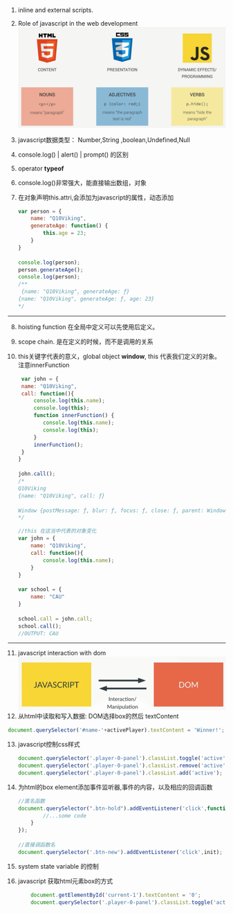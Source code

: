 1. inline and external scripts.
2. Role of javascript in the web development
![](imgs/1-javascript.PNG)

3. javascript数据类型： Number,String ,boolean,Undefined,Null
4. console.log() | alert() | prompt() 的区别
5. operator **typeof**
6. console.log()非常强大，能直接输出数组，对象
7. 在对象声明this.attri,会添加为javascript的属性，动态添加
    ```javascript
    var person = {
        name: "Q10Viking",
        generateAge: function() {
            this.age = 23;
        }
    }

    console.log(person);
    person.generateAge();
    console.log(person);
    /**
     {name: "Q10Viking", generateAge: ƒ}
    {name: "Q10Viking", generateAge: ƒ, age: 23}
    */
    ```

----------
8. hoisting function 在全局中定义可以先使用后定义。
9. scope chain. 是在定义的时候，而不是调用的关系
10. this关键字代表的意义，global object **window**, this 代表我们定义的对象。注意innerFunction 
    ```javascript 
     var john = {
     name: "Q10Viking",
     call: function(){
         console.log(this.name);
         console.log(this);
         function innerFunction() {
            console.log(this.name);
            console.log(this);
         }
         innerFunction();
     }
    }

    john.call();
    /*
    Q10Viking
    {name: "Q10Viking", call: ƒ}

    Window {postMessage: ƒ, blur: ƒ, focus: ƒ, close: ƒ, parent: Window, …}
    */
    ```

    ```javascript
    //this 在这当中代表的对象变化
    var john = {
        name: "Q10Viking",
        call: function(){
            console.log(this.name);
        }
    }

    var school = {
        name: "CAU"
    }

    school.call = john.call;
    school.call();
    //OUTPUT: CAU
    ```
     
----------

11. javascript interaction with dom 
![](imgs/1-dom.PNG)
12. 从html中读取和写入数据: DOM选择box的然后 textContent
```javascript
document.querySelector('#name-'+activePlayer).textContent = 'Winner!';
```
13. javascript控制css样式
    ```javascript
    document.querySelector('.player-0-panel').classList.toggle('active');
    document.querySelector('.player-0-panel').classList.remove('active');
    document.querySelector('.player-0-panel').classList.add('active');
    ```
14. 为html的box element添加事件监听器,事件的内容，以及相应的回调函数 
    ```javascript
    //匿名函数
    document.querySelector(".btn-hold").addEventListener('click',function () {
            //...some code
        }
    });

    //直接调函数名
    document.querySelector('.btn-new').addEventListener('click',init);
    ```

15. system state variable 的控制
16. javascript 获取html元素box的方式
    ```javascript
        document.getElementById('current-1').textContent = '0';
        document.querySelector('.player-0-panel').classList.toggle('active');
    ```